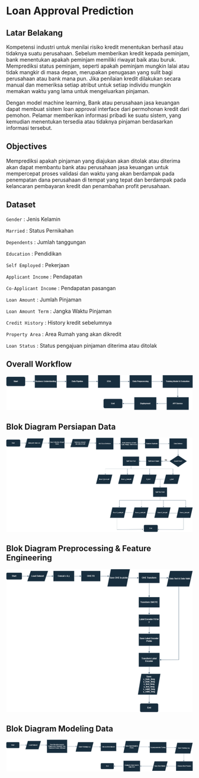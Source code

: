 # Loan Approval Prediction

## Latar Belakang
Kompetensi industri untuk menilai risiko kredit menentukan berhasil atau tidaknya suatu perusahaan. Sebelum memberikan kredit kepada peminjam, bank menentukan apakah peminjam memiliki riwayat baik atau buruk. Memprediksi status peminjam, seperti apakah peminjam mungkin lalai atau tidak mangkir di masa depan, merupakan penugasan yang sulit bagi perusahaan atau bank mana pun. Jika penilaian kredit dilakukan secara manual dan memeriksa setiap atribut untuk setiap individu mungkin memakan waktu yang lama untuk mengeluarkan pinjaman.

Dengan model machine learning, Bank atau perusahaan jasa keuangan dapat membuat sistem loan approval interface dari permohonan kredit dari pemohon. Pelamar memberikan informasi pribadi ke suatu sistem, yang kemudian menentukan tersedia atau tidaknya pinjaman berdasarkan informasi tersebut.

## Objectives
Memprediksi apakah pinjaman yang diajukan akan ditolak atau diterima akan dapat membantu bank atau perusahaan jasa keuangan untuk mempercepat proses validasi dan waktu yang akan berdampak pada penempatan dana perusahaan di tempat yang tepat dan berdampak pada kelancaran pembayaran kredit dan penambahan profit perusahaan.

## Dataset
`Gender` : Jenis Kelamin

`Married` : Status Pernikahan

`Dependents` : Jumlah tanggungan

`Education` : Pendidikan

`Self Employed` : Pekerjaan

`Applicant Income` : Pendapatan

`Co-Applicant Income` : Pendapatan pasangan

`Loan Amount` : Jumlah Pinjaman

`Loan Amount Term` : Jangka Waktu Pinjaman

`Credit History` : History kredit sebelumnya

`Property Area` : Area Rumah yang akan dikredit

`Loan Status` : Status pengajuan pinjaman diterima atau ditolak

## Overall Workflow
![](images/workflow.png)

## Blok Diagram Persiapan Data
![](images/data_pipeline.png)

## Blok Diagram Preprocessing & Feature Engineering
![](images/preprocessing.png)

## Blok Diagram Modeling Data
![](images/modeling.png)


